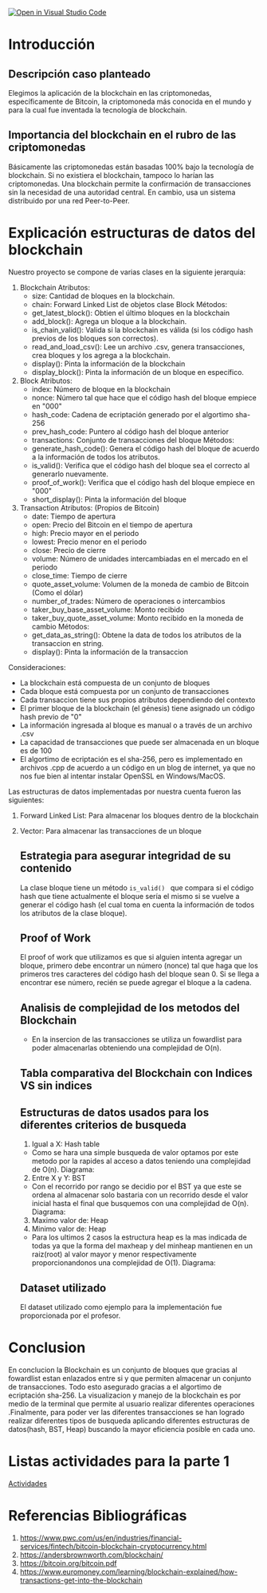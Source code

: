 [![Open in Visual Studio Code](https://classroom.github.com/assets/open-in-vscode-c66648af7eb3fe8bc4f294546bfd86ef473780cde1dea487d3c4ff354943c9ae.svg)](https://classroom.github.com/online_ide?assignment_repo_id=8761369&assignment_repo_type=AssignmentRepo)
# Introducción
## Descripción caso planteado

Elegimos la aplicación de la blockchain en las criptomonedas, específicamente de Bitcoin, la criptomoneda más conocida en el mundo y para la cual fue inventada la tecnología de blockchain.

## Importancia del blockchain en el rubro de las criptomonedas

Básicamente las criptomonedas están basadas 100% bajo la tecnología de blockchain. Si no existiera el blockchain, tampoco lo harían las criptomonedas. Una blockchain permite la confirmación de transacciones sin la necesidad de una autoridad central. En cambio, usa un sistema distribuido por una red Peer-to-Peer.

# Explicación estructuras de datos del blockchain

Nuestro proyecto se compone de varias clases en la siguiente jerarquia:

1. Blockchain
   Atributos:
   - size: Cantidad de bloques en la blockchain.
   - chain: Forward Linked List de objetos clase Block
   Métodos:
   - get_latest_block(): Obtien el último bloques en la blockchain
   - add_block(): Agrega un bloque a la blockchain.
   - is_chain_valid(): Valida si la blockchain es válida (si los código hash previos de los bloques son correctos).
   - read_and_load_csv(): Lee un archivo .csv, genera transacciones, crea bloques y los agrega a la blockchain.
   - display(): Pinta la información de la blockchain
   - display_block(): Pinta la información de un bloque en específico.
2. Block
   Atributos:
   - index: Número de bloque en la blockchain
   - nonce: Número tal que hace que el código hash del bloque empiece en "000"
   - hash_code: Cadena de ecriptación generado por el algortimo sha-256
   - prev_hash_code: Puntero al código hash del bloque anterior
   - transactions: Conjunto de transacciones del bloque
   Métodos:
   - generate_hash_code(): Genera el código hash del bloque de acuerdo a la información de todos los atributos.
   - is_valid(): Verifica que el código hash del bloque sea el correcto al generarlo nuevamente.
   - proof_of_work(): Verifica que el código hash del bloque empiece en "000"
   - short_display(): Pinta la información del bloque
3. Transaction
   Atributos: (Propios de Bitcoin)
   - date: Tiempo de apertura
   - open: Precio del Bitcoin en el tiempo de apertura
   - high: Precio mayor en el periodo
   - lowest: Precio menor en el periodo
   - close: Precio de cierre
   - volume: Número de unidades intercambiadas en el mercado en el periodo
   - close_time: Tiempo de cierre
   - quote_asset_volume: Volumen de la moneda de cambio de Bitcoin (Como el dólar)
   - number_of_trades: Número de operaciones o intercambios
   - taker_buy_base_asset_volume: Monto recibido
   - taker_buy_quote_asset_volume: Monto recibido en la moneda de cambio
   Métodos:
   - get_data_as_string(): Obtene la data de todos los atributos de la transaccion en string.
   - display(): Pinta la información de la transaccion

Consideraciones:

- La blockchain está compuesta de un conjunto de bloques
- Cada bloque está compuesta por un conjunto de transacciones
- Cada transaccion tiene sus propios atributos dependiendo del contexto
- El primer bloque de la blockchain (el génesis) tiene asignado un código hash previo de "0"
- La información ingresada al bloque es manual o a través de un archivo .csv
- La capacidad de transacciones que puede ser almacenada en un bloque es de 100
- El algortimo de ecriptación es el sha-256, pero es implementado en archivos .cpp de acuerdo a un código en un blog de internet, ya que no nos fue bien al intentar instalar OpenSSL en Windows/MacOS.


Las estructuras de datos implementadas por nuestra cuenta fueron las siguientes:

1. Forward Linked List: Para almacenar los bloques dentro de la blockchain
2. Vector: Para almacenar las transacciones de un bloque

   ## Estrategia para asegurar integridad de su contenido

   La clase bloque tiene un método ```is_valid() ``` que compara si el código hash que tiene actualmente el bloque sería el mismo si se vuelve a generar el código hash (el cual toma en cuenta la información de todos los atributos de la clase bloque).

   ## Proof of Work

   El proof of work que utilizamos es que si alguien intenta agregar un bloque, primero debe encontrar un número (nonce) tal que haga que los primeros tres caracteres del código hash del bloque sean 0. Si se llega a encontrar ese número, recién se puede agregar el bloque a la cadena.
   
   ## Analisis de complejidad de los metodos del Blockchain
   
   - En la insercion de las transacciones se utiliza un fowardlist para poder almacenarlas obteniendo una complejidad de O(n).  
   
   ## Tabla comparativa del Blockchain con Indices VS sin indices
   
   ## Estructuras de datos usados para los diferentes criterios de busqueda
   
    1. Igual a X: Hash table
      - Como se hara una simple busqueda de valor optamos por este metodo por la rapides al acceso a datos teniendo una complejidad de O(n).
         Diagrama:
      
    2. Entre X y Y: BST
      - Con el recorrido por rango se decidio por el BST ya que este se ordena al almacenar solo bastaria con un recorrido desde el valor inicial hasta el final que           busquemos con una complejidad de O(n).
         Diagrama:
      
    3. Maximo valor de: Heap 
    4. Minimo valor de: Heap
      - Para los ultimos 2 casos la estructura heap es la mas indicada de todas ya que la forma del maxheap y del minheap mantienen en un raiz(root) al valor mayor y           menor respectivamente proporcionandonos una complejidad de O(1).
         Diagrama:

   ## Dataset utilizado

   El dataset utilizado como ejemplo para la implementación fue proporcionada por el profesor.
   
# Conclusion

   En conclucion la Blockchain es un conjunto de bloques que gracias al fowardlist estan enlazados entre si y que permiten almacenar un conjunto de transacciones. Todo esto asegurado gracias a el algortimo de ecriptación sha-256. La visualizacion y manejo de la blockchain es por medio de la terminal que permite al usuario realizar diferentes operaciones .Finalmente, para poder ver las diferentes transacciones se han logrado realizar diferentes tipos de busqueda aplicando diferentes estructuras de datos(hash, BST, Heap) buscando la mayor eficiencia posible en cada uno.


# Listas actividades para la parte 1

[Actividades](https://github.com/users/Neo-Zapata/projects/4/views/1)

# Referencias Bibliográficas

1. https://www.pwc.com/us/en/industries/financial-services/fintech/bitcoin-blockchain-cryptocurrency.html
2. https://andersbrownworth.com/blockchain/
3. https://bitcoin.org/bitcoin.pdf
4. https://www.euromoney.com/learning/blockchain-explained/how-transactions-get-into-the-blockchain
